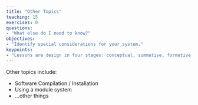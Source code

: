 ```yaml
---
title: "Other Topics"
teaching: 15
exercises: 0
questions:
- "What else do I need to know?"
objectives:
- "Identify special considerations for your system."  
keypoints:
- "Lessons are design in four stages: conceptual, summative, formative, and connective."
---
```


Other topics include: 

* Software Compilation / Installation
* Using a module system
* ...other things
